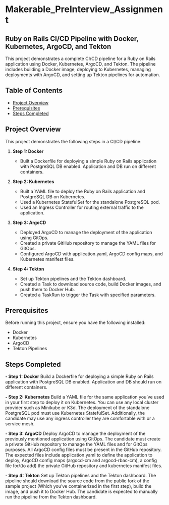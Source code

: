 # Makerable_PreInterview_Assignment

## Ruby on Rails CI/CD Pipeline with Docker, Kubernetes, ArgoCD, and Tekton

This project demonstrates a complete CI/CD pipeline for a Ruby on Rails application using Docker, Kubernetes, ArgoCD, and Tekton. The pipeline includes building a Docker image, deploying to Kubernetes, managing deployments with ArgoCD, and setting up Tekton pipelines for automation.

## Table of Contents

- [Project Overview](#project-overview)
- [Prerequisites](#prerequisites)
- [Steps Completed](#steps-completed)


## Project Overview

This project demonstrates the following steps in a CI/CD pipeline:

1. **Step 1: Docker**
   - Built a Dockerfile for deploying a simple Ruby on Rails application with PostgreSQL DB enabled. Application and DB run on different containers.

2. **Step 2: Kubernetes**
   - Built a YAML file to deploy the Ruby on Rails application and PostgreSQL DB on Kubernetes.
   - Used a Kubernetes StatefulSet for the standalone PostgreSQL pod.
   - Used an Ingress Controller for routing external traffic to the application.

3. **Step 3: ArgoCD**
   - Deployed ArgoCD to manage the deployment of the application using GitOps.
   - Created a private GitHub repository to manage the YAML files for GitOps.
   - Configured ArgoCD with application.yaml, ArgoCD config maps, and Kubernetes manifest files.

4. **Step 4: Tekton**
   - Set up Tekton pipelines and the Tekton dashboard.
   - Created a Task to download source code, build Docker images, and push them to Docker Hub.
   - Created a TaskRun to trigger the Task with specified parameters.

## Prerequisites

Before running this project, ensure you have the following installed:

- Docker
- Kubernetes 
- ArgoCD
- Tekton Pipelines

## Steps Completed

**- Step 1: Docker**
  Build a Dockerfile for deploying a simple Ruby on Rails application with PostgreSQL DB  enabled. Application and DB should run on different containers.

**- Step 2: Kubernetes**
  Build a YAML file for the same application you’ve used in your first step to deploy it on Kubernetes. You can use any local cluster provider such as Minikube or K3d. The deployment of the standalone PostgreSQL pod must use Kubernetes StatefulSet. Additionally, the candidate may use any ingress controller they are comfortable with or a service mesh.

**- Step 3: ArgoCD**
  Deploy ArgoCD to manage the deployment of the previously mentioned application using GitOps. The candidate must create a private GitHub repository to manage the YAML files and for GitOps purposes. All ArgoCD config files must be present in the GitHub repository. The expected files include application.yaml to define the application to deploy, ArgoCD config maps (argocd-cm and argocd-rbac-cm), a config file for/(to add) the private GitHub repository and kubernetes manifest files.

**- Step 4: Tekton**
  Set up Tekton pipelines and the Tekton dashboard. The pipeline should download the source code from the public fork of the sample project (Which you’ve containerized in the first step), build the image, and push it to Docker Hub. The candidate is expected to manually run the pipeline from the Tekton dashboard.


